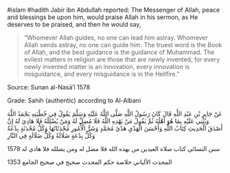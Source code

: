 #islam #hadith 
Jabir ibn Abdullah reported: The Messenger of Allah, peace and blessings be upon him, would praise Allah in his sermon, as He deserves to be praised, and then he would say,
> “Whomever Allah guides, no one can lead him astray. Whomever Allah sends astray, no one can guide him. The truest word is the Book of Allah, and the best guidance is the guidance of Muhammad. The evilest matters in religion are those that are newly invented, for every newly invented matter is an innovation, every innovation is misguidance, and every misguidance is in the Hellfire.”

Source: Sunan al-Nasā’ī 1578

Grade: Sahih (authentic) according to Al-Albani

عَنْ جَابِرِ بْنِ عَبْدِ اللَّهِ قَالَ كَانَ رَسُولُ اللَّهِ صَلَّى اللَّهُ عَلَيْهِ وَسَلَّمَ يَقُولُ فِي خُطْبَتِهِ يَحْمَدُ اللَّهَ وَيُثْنِي عَلَيْهِ بِمَا هُوَ أَهْلُهُ ثُمَّ يَقُولُ مَنْ يَهْدِهِ اللَّهُ فَلَا مُضِلَّ لَهُ وَمَنْ يُضْلِلْهُ فَلَا هَادِيَ لَهُ إِنَّ أَصْدَقَ الْحَدِيثِ كِتَابُ اللَّهِ وَأَحْسَنَ الْهَدْيِ هَدْيُ مُحَمَّدٍ وَشَرُّ الْأُمُورِ مُحْدَثَاتُهَا وَكُلُّ مُحْدَثَةٍ بِدْعَةٌ وَكُلُّ بِدْعَةٍ ضَلَالَةٌ وَكُلُّ ضَلَالَةٍ فِي النَّارِ

1578 سنن النسائي كتاب صلاة العيدين من يهده الله فلا مضل له ومن يضلله فلا هادي له

1353 المحدث الألباني خلاصة حكم المحدث صحيح في صحيح الجامع